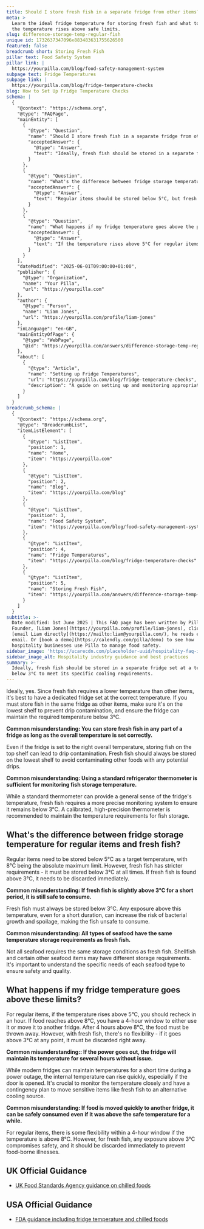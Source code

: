 ```yaml
---
title: Should I store fresh fish in a separate fridge from other items?
meta: >
  Learn the ideal fridge temperature for storing fresh fish and what to do if
  the temperature rises above safe limits.
slug: difference-storage-temp-regular-fish
unique id: 1732637347096x883483631755626500
featured: false
breadcrumb short: Storing Fresh Fish
pillar text: Food Safety System
pillar link: |
  https://yourpilla.com/blog/food-safety-management-system
subpage text: Fridge Temperatures
subpage link: |
  https://yourpilla.com/blog/fridge-temperature-checks
blog: How to Set Up Fridge Temperature Checks
schema: |
  {
    "@context": "https://schema.org",
    "@type": "FAQPage",
    "mainEntity": [
      {
        "@type": "Question",
        "name": "Should I store fresh fish in a separate fridge from other items?",
        "acceptedAnswer": {
          "@type": "Answer",
          "text": "Ideally, fresh fish should be stored in a separate fridge set at a temperature below 3°C to meet its specific cooling requirements. If it's necessary to store fresh fish in the same fridge as other items, place it on the lowest shelf to prevent any potential drip contamination and ensure the fridge maintains the required temperature."
        }
      },
      {
        "@type": "Question",
        "name": "What's the difference between fridge storage temperature for regular items and fresh fish?",
        "acceptedAnswer": {
          "@type": "Answer",
          "text": "Regular items should be stored below 5°C, but fresh fish has stricter requirements and must always be stored below 3°C. Exposure to temperatures above 3°C, even for a short duration, can lead to bacterial growth and spoilage, making fresh fish unsafe to consume."
        }
      },
      {
        "@type": "Question",
        "name": "What happens if my fridge temperature goes above the prescribed limits for stored items?",
        "acceptedAnswer": {
          "@type": "Answer",
          "text": "If the temperature rises above 5°C for regular items, recheck it within an hour. Food reaching above 8°C should be used or moved to another fridge within a 4-hour window. For fresh fish, immediate action is needed without any flexibility if the temperature goes above 3°C at any point; it must be discarded to prevent food-borne illnesses."
        }
      }
    ],
    "dateModified": "2025-06-01T09:00:00+01:00",
    "publisher": {
      "@type": "Organization",
      "name": "Your Pilla",
      "url": "https://yourpilla.com"
    },
    "author": {
      "@type": "Person",
      "name": "Liam Jones",
      "url": "https://yourpilla.com/profile/liam-jones"
    },
    "inLanguage": "en-GB",
    "mainEntityOfPage": {
      "@type": "WebPage",
      "@id": "https://yourpilla.com/answers/difference-storage-temp-regular-fish"
    },
    "about": [
      {
        "@type": "Article",
        "name": "Setting up Fridge Temperatures",
        "url": "https://yourpilla.com/blog/fridge-temperature-checks",
        "description": "A guide on setting up and monitoring appropriate fridge temperatures to ensure food safety and compliance."
      }
    ]
  }
breadcrumb_schema: |
  {
    "@context": "https://schema.org",
    "@type": "BreadcrumbList",
    "itemListElement": [
      {
        "@type": "ListItem",
        "position": 1,
        "name": "Home",
        "item": "https://yourpilla.com"
      },
      {
        "@type": "ListItem",
        "position": 2,
        "name": "Blog",
        "item": "https://yourpilla.com/blog"
      },
      {
        "@type": "ListItem",
        "position": 3,
        "name": "Food Safety System",
        "item": "https://yourpilla.com/blog/food-safety-management-system"
      },
      {
        "@type": "ListItem",
        "position": 4,
        "name": "Fridge Temperatures",
        "item": "https://yourpilla.com/blog/fridge-temperature-checks"
      },
      {
        "@type": "ListItem",
        "position": 5,
        "name": "Storing Fresh Fish",
        "item": "https://yourpilla.com/answers/difference-storage-temp-regular-fish"
      }
    ]
  }
subtitle: >-
  Date modified: 1st June 2025 | This FAQ page has been written by Pilla
  Founder, [Liam Jones](https://yourpilla.com/profile/liam-jones), click to
  [email Liam directly](https://mailto:liam@yourpilla.com/), he reads every
  email. Or [book a demo](https://calendly.com/pilla/demo) to see how
  hospitality businesses use Pilla to manage food safety.
sidebar_image: 'https://ucarecdn.com/placeholder-uuid/hospitality-faq-image.jpg'
sidebar_image_alt: Hospitality industry guidance and best practices
summary: >-
  Ideally, fresh fish should be stored in a separate fridge set at a temperature
  below 3°C to meet its specific cooling requirements.
---
```

Ideally, yes. Since fresh fish requires a lower temperature than other items, it's best to have a dedicated fridge set at the correct temperature. If you must store fish in the same fridge as other items, make sure it's on the lowest shelf to prevent drip contamination, and ensure the fridge can maintain the required temperature below 3°C.

**Common misunderstanding: You can store fresh fish in any part of a fridge as long as the overall temperature is set correctly.**

Even if the fridge is set to the right overall temperature, storing fish on the top shelf can lead to drip contamination. Fresh fish should always be stored on the lowest shelf to avoid contaminating other foods with any potential drips.

**Common misunderstanding: Using a standard refrigerator thermometer is sufficient for monitoring fish storage temperature.**

While a standard thermometer can provide a general sense of the fridge's temperature, fresh fish requires a more precise monitoring system to ensure it remains below 3°C. A calibrated, high-precision thermometer is recommended to maintain the temperature requirements for fish storage.

## What's the difference between fridge storage temperature for regular items and fresh fish?

Regular items need to be stored below 5°C as a target temperature, with 8°C being the absolute maximum limit. However, fresh fish has stricter requirements - it must be stored below 3°C at all times. If fresh fish is found above 3°C, it needs to be discarded immediately.

**Common misunderstanding: If fresh fish is slightly above 3°C for a short period, it is still safe to consume.**

Fresh fish must always be stored below 3°C. Any exposure above this temperature, even for a short duration, can increase the risk of bacterial growth and spoilage, making the fish unsafe to consume.

**Common misunderstanding: All types of seafood have the same temperature storage requirements as fresh fish.**

Not all seafood requires the same storage conditions as fresh fish. Shellfish and certain other seafood items may have different storage requirements. It's important to understand the specific needs of each seafood type to ensure safety and quality.

## What happens if my fridge temperature goes above these limits?

For regular items, if the temperature rises above 5°C, you should recheck in an hour. If food reaches above 8°C, you have a 4-hour window to either use it or move it to another fridge. After 4 hours above 8°C, the food must be thrown away. However, with fresh fish, there's no flexibility - if it goes above 3°C at any point, it must be discarded right away.

**Common misunderstanding:: If the power goes out, the fridge will maintain its temperature for several hours without issue.**

While modern fridges can maintain temperatures for a short time during a power outage, the internal temperature can rise quickly, especially if the door is opened. It's crucial to monitor the temperature closely and have a contingency plan to move sensitive items like fresh fish to an alternative cooling source.

**Common misunderstanding: If food is moved quickly to another fridge, it can be safely consumed even if it was above the safe temperature for a while.**

For regular items, there is some flexibility within a 4-hour window if the temperature is above 8°C. However, for fresh fish, any exposure above 3°C compromises safety, and it should be discarded immediately to prevent food-borne illnesses.

## UK Official Guidance

-   [UK Food Standards Agency guidance on chilled foods](https://www.food.gov.uk/safety-hygiene/how-to-chill-freeze-and-defrost-food-safely)

## USA Official Guidance

-   [FDA guidance including fridge temperature and chilled foods](https://www.fda.gov/consumers/consumer-updates/are-you-storing-food-safely)
